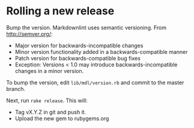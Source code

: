 # Rolling a new release

Bump the version. Markdownlint uses semantic versioning. From
<http://semver.org/>:

* Major version for backwards-incompatible changes
* Minor version functionality added in a backwards-compatible manner
* Patch version for backwards-compatible bug fixes
* Exception: Versions < 1.0 may introduce backwards-incompatible changes in a
  minor version.

To bump the version, edit `lib/mdl/version.rb` and commit to the master
branch.

Next, run `rake release`. This will:

* Tag vX.Y.Z in git and push it.
* Upload the new gem to rubygems.org
